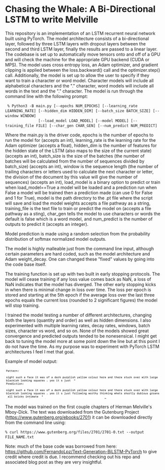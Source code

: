 # Chasing the Whale: A Bi-Directional LSTM to write Melville

This repository is an implementation of an LSTM recurrent neural network built using PyTorch. The model architecture consists of a bi-directional layer, followed by three LSTM layers with dropout layers between the second and third LSTM layer, finally the results are passed to a linear layer. The codebase is set up to automatically move tensors onto and off of a GPU and will check the machine for the appropriate GPU backend (CUDA or MPS). The model uses cross entropy loss, an Adam optimizer, and gradient clipping is applied between the loss.backward() call and the optimizer.step() call. Additionally, the model is set up to allow the user to specify if they want to train a character or word model. Character models will include all alphabetical characters and the "." character, word models will include all words in the text and the "." character. The model is run through the command line with the following prompt:
```
 % Python3 -B main.py [--epochs NUM_EPOCHS] [--learning_rate LEARNING_RATE] [--hidden_dim HIDDEN_DIM] [--batch_size BATCH_SIZE] [--window WINDOW]
               [--load_model LOAD_MODEL] [--model MODEL] [--training_file FILE] [--char_gen CHAR_GEN] [--num_predict NUM_PREDICT]
```
Where the main.py is the driver code, epochs is the number of epochs to run the model for (accepts an int), learning_rate is the learning rate for the Adam optimizer (accepts a float), hidden_dim is the number of features for the hidden state of the LSTM (also maps to the size of the current state) (accepts an int), batch_size is the size of the batches (the number of batches will be calculated from the number of sequences divided by batch_size) (accepts an int), window is the sequence length (the number of trailing characters or letters used to calculate the next character or letter, the division of the document by this value will give the number of sequences) (accepts an int), load_model is a binary option to predict or train when load_model==True a model will be loaded and a prediction run when False a model will be trained then a prediction made (can use 0 for False and 1 for True), model is the path directory to the .pt file where the script will save and load the model weights accepts a file pathway as a string, training_file is the text file to train or predict the model on (accepts a file pathway as a sting), char_gen tells the model to use characters or words the default is false which is a word model, and num_predict is the number of outputs to predict it (accepts an integer).

Model prediction is made using a random selection from the probability distribution of softmax normalized model outputs.

The model is highly malleable just from the command line input, although certain parameters are hard coded, such as the model architecture and Adam weight_decay. One can changed these "fixed" values by going into the code base itself.

The training function is set up with two built in early stopping protocols. The model will cease training if any loss value comes back as NaN, a loss of NaN indicates that the model has diverged. The other early stopping kicks in when there is minimal change in loss over time. The loss per epoch is stored and starting at the 5th epoch if the average loss over the last three epochs equals the current loss (rounded to 2 significant figures) the model will stop training.

I trained the model testing a number of different architectures, changing both the layers (quantity and order) as well as hidden dimensions. I also experimented with multiple learning rates, decay rates, windows, batch sizes, character vs word, and so on. None of the models showed great convergence and predicted outputs tended to be nonesensical. I might get back to tuning the model more at some point down the line but at this point I do not have the time. As my purpose was to experiment with PyTorch LSTM architectures I feel I met that goal.

Example of model output:

![](https://github.com/sjwright90/LSTM_word_generator/blob/main/figs/output.png)

The model was trained on the first couple chapters of Herman Melville's Mboy-Dick. The text was downloaded from the Gutenburg Project (https://www.gutenberg.org/ebooks/2701) it can be downloaded directly from the command line using:
```
% curl https://www.gutenberg.org/files/2701/2701-0.txt --output FILE_NAME.txt
```

Note: much of the base code was borrowed from here: https://github.com/FernandoLpz/Text-Generation-BiLSTM-PyTorch to give credit where credit is due. I recommend checking out his repo and associated blog post as they are very insightful.

